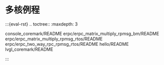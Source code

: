 # 多核例程

:::{eval-rst}
.. toctree::
   :maxdepth: 3

   console_coremark/README
   erpc/erpc_matrix_multiply_rpmsg_bm/README
   erpc/erpc_matrix_multiply_rpmsg_rtos/README
   erpc/erpc_two_way_rpc_rpmsg_rtos/README
   hello/README
   lvgl_coremark/README

:::
